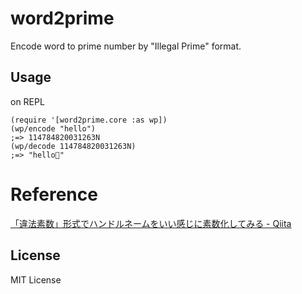 # word2prime

Encode word to prime number by "Illegal Prime" format.

## Usage

on REPL

```clojure:repl
(require '[word2prime.core :as wp])
(wp/encode "hello")
;=> 114784820031263N
(wp/decode 114784820031263N)
;=> "hello"

```

# Reference

[「違法素数」形式でハンドルネームをいい感じに素数化してみる - Qiita](https://qiita.com/deltam/items/c27b55be371803a43e63)


## License

MIT License
